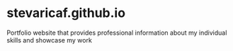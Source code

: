 # stevaricaf.github.io
 Portfolio website that provides professional information about my individual skills and showcase my work
